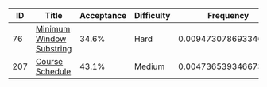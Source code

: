 |ID|Title|Acceptance|Difficulty|Frequency|
|----|-----|----|---|---|
|76|[Minimum Window Substring]( https://leetcode.com/problems/minimum-window-substring)|34.6%|Hard|0.009473078693346433|
|207|[Course Schedule]( https://leetcode.com/problems/course-schedule)|43.1%|Medium|0.004736539346673217|
